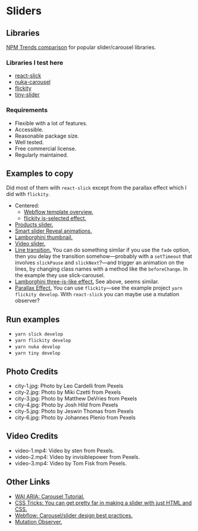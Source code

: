 # Sliders

## Libraries

[NPM Trends comparison](https://www.npmtrends.com/react-slick-vs-tiny-slider-vs-flickity-vs-react-swipe-vs-react-slider-vs-nuka-carousel-vs-react-responsive-carousel) for popular slider/carousel libraries.

### Libraries I test here

- [react-slick](https://github.com/akiran/react-slick)
- [nuka-carousel](https://github.com/FormidableLabs/nuka-carousel)
- [flickity](https://flickity.metafizzy.co)
- [tiny-slider](https://github.com/ganlanyuan/tiny-slider#readme)

### Requirements

- Flexible with a lot of features.
- Accessible.
- Reasonable package size.
- Well tested.
- Free commercial license.
- Regularly maintained.

## Examples to copy

Did most of them with `react-slick` except from the parallax effect which I did with `flickity`.

- Centered:
  - [Webflow template overview.](https://webflow.com/templates/html/studies-education-website-template)
  - [flickity is-selected effect.](https://codepen.io/desandro/pen/jEpxqJ)
- [Products slider.]()
- [Smart slider Reveal animations.](https://smartslider3.com/layer-slider-template/)
- [Lamborghini thumbnail.](https://www.lamborghini.com/en-en/news/lamborghini-sian-the-first-hybrid-few-off#gallery-news)
- [Video slider.](https://theenglishbus.com/)
- [Line transition.](https://theenglishbus.com/#section-carousel)
  You can do something similar if you use the `fade` option, then you delay the transition somehow—probably with a `setTimeout` that involves `slickPause` and `slickNext`?—and trigger an animation on the lines, by changing class names with a method like the `beforeChange`. In the example they use slick-carousel.
- [Lamborghini three-js-like effect.](https://www.lamborghini.com/en-en/)
  See above, seems similar.
- [Parallax Effect.](https://themes.themegoods.com/hoteller/beach/)
  You can use `flickity`—see the example project `yarn flickity develop`. With `react-slick` you can maybe use a mutation observer?

## Run examples

- `yarn slick develop`
- `yarn flickity develop`
- `yarn nuka develop`
- `yarn tiny develop`

## Photo Credits

- city-1.jpg: Photo by Leo Cardelli from Pexels
- city-2.jpg: Photo by Miki Czetti from Pexels
- city-3.jpg: Photo by Matthew DeVries from Pexels
- city-4.jpg: Photo by Josh Hild from Pexels
- city-5.jpg: Photo by Jeswin Thomas from Pexels
- city-6.jpg: Photo by Johannes Plenio from Pexels

## Video Credits

- video-1.mp4: Video by sten from Pexels.
- video-2.mp4: Video by invisiblepower from Pexels.
- video-3.mp4: Video by Tom Fisk from Pexels.

## Other Links

- [WAI ARIA: Carousel Tutorial.](https://www.w3.org/WAI/tutorials/carousels/)
- [CSS Tricks: You can get pretty far in making a slider with just HTML and CSS.](https://css-tricks.com/can-get-pretty-far-making-slider-just-html-css/)
- [Webflow: Carousel/slider design best practices.](https://webflow.com/blog/carousel-slider-design-best-practices)
- [Mutation Observer.](https://developer.mozilla.org/en-US/docs/Web/API/MutationObserver)
